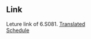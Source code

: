 ## Link
Leture link of 6.S081.
[Translated](https://mit-public-courses-cn-translatio.gitbook.io/mit6-s081/lec01-introduction-and-examples/1.1-ke-cheng-jian-jie)  
[Schedule](https://pdos.csail.mit.edu/6.828/2020/schedule.html)
